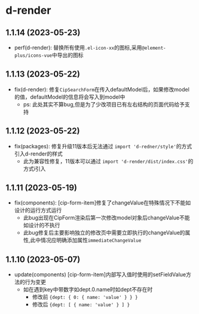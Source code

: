 # d-render

## 1.1.14 (2023-05-23)
- perf(d-render): 替换所有使用`.el-icon-xx`的图标,采用`@element-plus/icons-vue`中导出的图标

## 1.1.13 (2023-05-22)

- fix(d-render): 修复`CipSearchForm`在传入defaultModel后，如果修改model的值，defaultModel的信息将会写入到model中
    - ps: 此处其实不算bug,但是为了少改项目已有左右结构的页面代码给予支持  

## 1.1.12 (2023-05-22)

- fix(packages): 修复升级11版本后无法通过 `import 'd-redner/style'`的方式引入d-render的样式
    - 此为兼容性修复，11版本可以通过 `import 'd-render/dist/index.css'`的方式i引入

## 1.1.11 (2023-05-19)

- fix(components): [cip-form-item]修复了changeValue在特殊情况下不能如设计的运行方式运行
    - 此bug出现在CipForm渲染后第一次修改model对象后changeValue不能如设计的不执行
    - 此bug修复后主要影响独立的修改页中需要立即执行的changeValue的属性,此中情况应明确添加属性`immediateChangeValue`

## 1.1.10 (2023-05-07)

- update(components) [cip-form-item]内部写入值时使用的setFieldValue方法的行为变更
    - 如在遇到key中带数字如dept.0.name时如dept不存在时
      - 修改前 `{dept: { 0: { name: 'value' } } }`
      - 修改后 `{dept: [ { name: 'value' } ] }`
